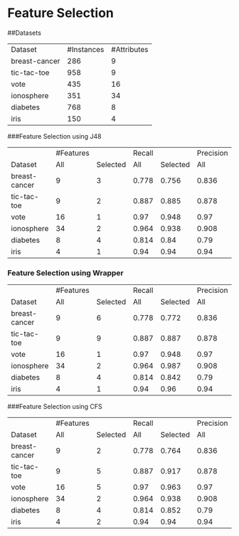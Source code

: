 # Feature Selection

##Datasets

<table>
<tr>
<td> Dataset </td>
<td> #Instances </td>
<td> #Attributes </td>
</tr>
<tr>
<td> breast-cancer </td>
<td> 286 </td>
<td> 9 </td>
</tr>
<tr>
<td> tic-tac-toe </td>
<td> 958 </td>
<td> 9 </td>
</tr>
<tr>
<td> vote </td>
<td> 435 </td>
<td> 16 </td>
</tr>
<tr>
<td> ionosphere </td>
<td> 351 </td>
<td> 34 </td>
</tr>
<tr>
<td> diabetes </td>
<td> 768 </td>
<td> 8 </td>
</tr>
<tr>
<td> iris </td>
<td> 150 </td>
<td> 4 </td>
</tr>
</table>

###Feature Selection using J48

<table>
<tr>
<td />
<td> #Features </td>
<td />
<td> Recall </td>
<td />
<td> Precision </td>
<td />
</tr>
<tr>
<td> Dataset </td>
<td> All </td>
<td> Selected </td>
<td> All </td>
<td> Selected </td>
<td> All </td>
<td> Selected </td>
</tr>
<tr>
<td> breast-cancer </td>
<td> 9 </td>
<td> 3 </td>
<td> 0.778 </td>
<td> 0.756 </td>
<td> 0.836 </td>
<td> 0.925 </td>
</tr>
<tr>
<td> tic-tac-toe </td>
<td> 9 </td>
<td> 2 </td>
<td> 0.887 </td>
<td> 0.885 </td>
<td> 0.878 </td>
<td> 0.707 </td>
</tr>
<tr>
<td> vote </td>
<td> 16 </td>
<td> 1 </td>
<td> 0.97 </td>
<td> 0.948 </td>
<td> 0.97 </td>
<td> 0.981 </td>
</tr>
<tr>
<td> ionosphere </td>
<td> 34 </td>
<td> 2 </td>
<td> 0.964 </td>
<td> 0.938 </td>
<td> 0.908 </td>
<td> 0.913 </td>
</tr>
<tr>
<td> diabetes </td>
<td> 8 </td>
<td> 4 </td>
<td> 0.814 </td>
<td> 0.84 </td>
<td> 0.79 </td>
<td> 0.779 </td>
</tr>
<tr>
<td> iris </td>
<td> 4 </td>
<td> 1 </td>
<td> 0.94 </td>
<td> 0.94 </td>
<td> 0.94 </td>
<td> 0.887 </td>
</tr>
</table>

### Feature Selection using Wrapper

<table>
<tr>
<td />
<td> #Features </td>
<td />
<td> Recall </td>
<td />
<td> Precision </td>
<td />
</tr>
<tr>
<td> Dataset </td>
<td> All </td>
<td> Selected </td>
<td> All </td>
<td> Selected </td>
<td> All </td>
<td> Selected </td>
</tr>
<tr>
<td> breast-cancer </td>
<td> 9 </td>
<td> 6 </td>
<td> 0.778 </td>
<td> 0.772 </td>
<td> 0.836 </td>
<td> 0.891 </td>
</tr>
<tr>
<td> tic-tac-toe </td>
<td> 9 </td>
<td> 9 </td>
<td> 0.887 </td>
<td> 0.887 </td>
<td> 0.878 </td>
<td> 0.878 </td>
</tr>
<tr>
<td> vote </td>
<td> 16 </td>
<td> 1 </td>
<td> 0.97 </td>
<td> 0.948 </td>
<td> 0.97 </td>
<td> 0.981 </td>
</tr>
<tr>
<td> ionosphere </td>
<td> 34 </td>
<td> 2 </td>
<td> 0.964 </td>
<td> 0.987 </td>
<td> 0.908 </td>
<td> 0.925 </td>
</tr>
<tr>
<td> diabetes </td>
<td> 8 </td>
<td> 4 </td>
<td> 0.814 </td>
<td> 0.842 </td>
<td> 0.79 </td>
<td> 0.797 </td>
</tr>
<tr>
<td> iris </td>
<td> 4 </td>
<td> 1 </td>
<td> 0.94 </td>
<td> 0.96 </td>
<td> 0.94 </td>
<td> 0.889 </td>
</tr>
</table>

###Feature Selection using CFS

<table>
<tr>
<td />
<td> #Features </td>
<td />
<td> Recall </td>
<td />
<td> Precision </td>
<td />
</tr>
<tr>
<td> Dataset </td>
<td> All </td>
<td> Selected </td>
<td> All </td>
<td> Selected </td>
<td> All </td>
<td> Selected </td>
</tr>
<tr>
<td> breast-cancer </td>
<td> 9 </td>
<td> 2 </td>
<td> 0.778 </td>
<td> 0.764 </td>
<td> 0.836 </td>
<td> 0.935 </td>
</tr>
<tr>
<td> tic-tac-toe </td>
<td> 9 </td>
<td> 5 </td>
<td> 0.887 </td>
<td> 0.917 </td>
<td> 0.878 </td>
<td> 0.798 </td>
</tr>
<tr>
<td> vote </td>
<td> 16 </td>
<td> 5 </td>
<td> 0.97 </td>
<td> 0.963 </td>
<td> 0.97 </td>
<td> 0.963 </td>
</tr>
<tr>
<td> ionosphere </td>
<td> 34 </td>
<td> 2 </td>
<td> 0.964 </td>
<td> 0.938 </td>
<td> 0.908 </td>
<td> 0.913 </td>
</tr>
<tr>
<td> diabetes </td>
<td> 8 </td>
<td> 4 </td>
<td> 0.814 </td>
<td> 0.852 </td>
<td> 0.79 </td>
<td> 0.782 </td>
</tr>
<tr>
<td> iris </td>
<td> 4 </td>
<td> 2 </td>
<td> 0.94 </td>
<td> 0.94 </td>
<td> 0.94 </td>
<td> 0.887 </td>
</tr>
</table>
